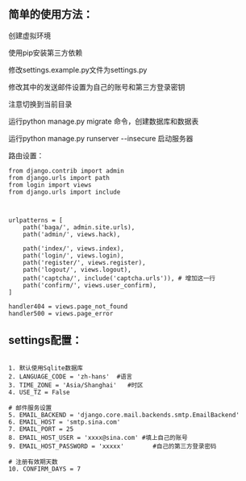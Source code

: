 ## 简单的使用方法：


创建虚拟环境

使用pip安装第三方依赖

修改settings.example.py文件为settings.py

修改其中的发送邮件设置为自己的账号和第三方登录密钥

注意切换到当前目录

运行python manage.py migrate 命令，创建数据库和数据表

运行python manage.py runserver  --insecure
启动服务器



路由设置：

```
from django.contrib import admin
from django.urls import path
from login import views
from django.urls import include



urlpatterns = [
    path('baga/', admin.site.urls),
    path('admin/', views.hack),

    path('index/', views.index),
    path('login/', views.login),
    path('register/', views.register),
    path('logout/', views.logout),
    path('captcha/', include('captcha.urls')), # 增加这一行
    path('confirm/', views.user_confirm),
]

handler404 = views.page_not_found
handler500 = views.page_error

```

## settings配置：
``````

1. 默认使用Sqlite数据库
2. LANGUAGE_CODE = 'zh-hans'  #语言
3. TIME_ZONE = 'Asia/Shanghai'   #时区
4. USE_TZ = False

# 邮件服务设置
5. EMAIL_BACKEND = 'django.core.mail.backends.smtp.EmailBackend'
6. EMAIL_HOST = 'smtp.sina.com'
7. EMAIL_PORT = 25
8. EMAIL_HOST_USER = 'xxxx@sina.com' #填上自己的账号
9. EMAIL_HOST_PASSWORD = 'xxxxx'        #自己的第三方登录密码

# 注册有效期天数
10. CONFIRM_DAYS = 7

``````